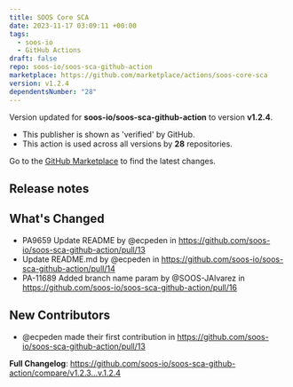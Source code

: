 ```yaml
---
title: SOOS Core SCA
date: 2023-11-17 03:09:11 +00:00
tags:
  - soos-io
  - GitHub Actions
draft: false
repo: soos-io/soos-sca-github-action
marketplace: https://github.com/marketplace/actions/soos-core-sca
version: v1.2.4
dependentsNumber: "28"
---
```



Version updated for **soos-io/soos-sca-github-action** to version **v1.2.4**.
- This publisher is shown as 'verified' by GitHub.
- This action is used across all versions by **28** repositories.

Go to the [GitHub Marketplace](https://github.com/marketplace/actions/soos-core-sca) to find the latest changes.

## Release notes

## What's Changed
* PA9659 Update README by @ecpeden in https://github.com/soos-io/soos-sca-github-action/pull/13
* Update README.md by @ecpeden in https://github.com/soos-io/soos-sca-github-action/pull/14
* PA-11689 Added branch name param by @SOOS-JAlvarez in https://github.com/soos-io/soos-sca-github-action/pull/16

## New Contributors
* @ecpeden made their first contribution in https://github.com/soos-io/soos-sca-github-action/pull/13

**Full Changelog**: https://github.com/soos-io/soos-sca-github-action/compare/v1.2.3...v.1.2.4
